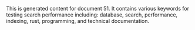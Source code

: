 This is generated content for document 51. It contains various keywords for testing search performance including: database, search, performance, indexing, rust, programming, and technical documentation.